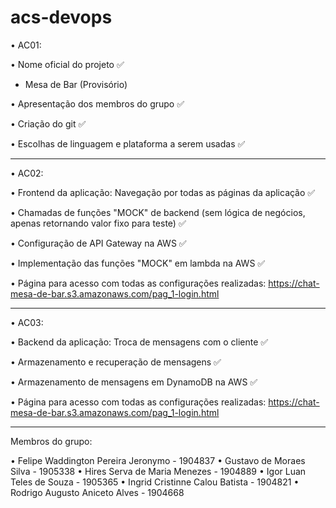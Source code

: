 # acs-devops

• AC01:

• Nome oficial do projeto ✅
  - Mesa de Bar (Provisório)
  
• Apresentação dos membros do grupo ✅
  
• Criação do git ✅ 
  
• Escolhas de linguagem e plataforma a serem usadas ✅

_______________________________________________________


• AC02:

• Frontend da aplicação: Navegação por todas as páginas da aplicação ✅
  
• Chamadas de funções "MOCK" de backend (sem lógica de negócios, 
     apenas retornando valor fixo para teste) ✅

• Configuração de API Gateway na AWS ✅
  
• Implementação das funções "MOCK" em lambda na AWS ✅

• Página para acesso com todas as configurações realizadas: https://chat-mesa-de-bar.s3.amazonaws.com/pag_1-login.html

_______________________________________________________

• AC03:

• Backend da aplicação: Troca de mensagens com o cliente ✅

• Armazenamento e recuperação de mensagens ✅

• Armazenamento de mensagens em DynamoDB na AWS ✅

• Página para acesso com todas as configurações realizadas: https://chat-mesa-de-bar.s3.amazonaws.com/pag_1-login.html

_______________________________________________________

Membros do grupo:

• Felipe Waddington Pereira Jeronymo - 1904837
• Gustavo de Moraes Silva - 1905338
• Hires Serva de Maria Menezes - 1904889
• Igor Luan Teles de Souza - 1905365
• Ingrid Cristinne Calou Batista - 1904821
• Rodrigo Augusto Aniceto Alves - 1904668

